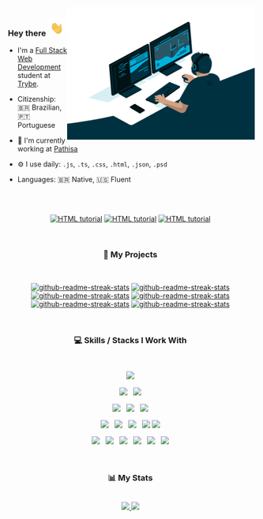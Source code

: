   <img align="right" alt="GIF" src="https://github.com/pedrobarreto/pedrobarreto/blob/main/working.gif?raw=true" width="380" height="270" />
  
<h3 align="center">
Hey there <img src="https://raw.githubusercontent.com/pedrobarreto/pedrobarreto/main/hi.gif" width="35px">
  </h3>
  
  <div align="left">

- I'm a <a href="https://www.betrybe.com/formacao-desenvolvimento-web">Full Stack Web Development</a> student at <a href="https://www.betrybe.com/">Trybe</a>.
- Citizenship: 🇧🇷 Brazilian, 🇵🇹 Portuguese
- 🏢 I'm currently working at <a href="https://www.pathisa.com.br">Pathisa</a>
- ⚙️ I use daily: `.js`, `.ts`, `.css`, `.html`, `.json`, `.psd`
- Languages: 🇧🇷  Native,  🇺🇸 Fluent
  
  <br/>
  <br/>
  
<p align="center">
  <a href="https://www.linkedin.com/in/barreto-pedro/"><img src="https://img.shields.io/badge/LinkedIn-0077B5?style=for-the-badge&logo=linkedin&logoColor=white"  alt="HTML tutorial"></a>
  <a href="mailto:pbdeoliveira@gmail.com"><img src="https://img.shields.io/badge/Gmail-D14836?style=for-the-badge&logo=gmail&logoColor=white" alt="HTML tutorial" ></a>
   <a href="https://stackoverflow.com/users/18624880/pedro-barreto"><img src="https://img.shields.io/badge/Stack_Overflow-FE7A16?style=for-the-badge&logo=stack-overflow&logoColor=white"  alt="HTML tutorial"></a>
  
  </p>

  </div>
  
  
   <br/>

<h3 align="center">
📘 My Projects
  </h3>
  
  <br/>

<p align="center">
<a href="https://github.com/pedrobarreto/sequelize-blogs-api"><img width="282" src="https://stats-pedrobarreto.vercel.app/api/pin/?username=pedrobarreto&repo=sequelize-blogs-api&theme=react&hide_border=true&show_icons=false" alt="github-readme-streak-stats"></a>
  <a href="https://github.com/pedrobarreto/frontend-store-checkout"><img width="282" src="https://stats-pedrobarreto.vercel.app/api/pin/?username=pedrobarreto&repo=frontend-store-checkout&theme=react&hide_border=true&show_icons=false" alt="github-readme-streak-stats"></a>
   <a href="https://github.com/pedrobarreto/vegas21"><img width="282" src="https://stats-pedrobarreto.vercel.app/api/pin/?username=pedrobarreto&repo=vegas21&theme=react&hide_border=true&show_icons=false" alt="github-readme-streak-stats"></a>
   <a href="https://github.com/pedrobarreto/react-recipes-app"><img width="282" src="https://stats-pedrobarreto.vercel.app/api/pin/?username=pedrobarreto&repo=react-recipes-app&theme=react&hide_border=true&show_icons=false" alt="github-readme-streak-stats"></a>
   <a href="https://github.com/pedrobarreto/online-store-rest-api"><img width="282" src="https://stats-pedrobarreto.vercel.app/api/pin/?username=pedrobarreto&repo=online-store-rest-api&theme=react&hide_border=true&show_icons=false" alt="github-readme-streak-stats"></a>
  <a href="https://github.com/pedrobarreto/react-trivia-game"><img width="282" src="https://stats-pedrobarreto.vercel.app/api/pin/?username=pedrobarreto&repo=react-trivia-game&theme=react&hide_border=true&show_icons=false" alt="github-readme-streak-stats"></a>
 
  </p>

<br/>

<h3 align="center">
 💻 Skills / Stacks I Work With
   </h3>

<br/>


<p  align="center">

<img src="https://img.shields.io/badge/JavaScript-F7DF1E?style=for-the-badge&logo=javascript&logoColor=black" height="25"/>
  </p>
  
<p  align="center">

<img src="https://img.shields.io/badge/Node.js-43853D?style=for-the-badge&logo=node.js&logoColor=white" height="25"/>  
  &nbsp;
<img src="https://img.shields.io/badge/React-20232A?style=for-the-badge&logo=react&logoColor=61DAFB" height="25"/>
  </p>
  
  <p  align="center">

  
<img src="https://img.shields.io/badge/TypeScript-007ACC?style=for-the-badge&logo=typescript&logoColor=white" height="25"/>
  &nbsp;
<img src="https://img.shields.io/badge/Redux-593D88?style=for-the-badge&logo=redux&logoColor=white" height="25"/>
  &nbsp;
<img src="https://img.shields.io/badge/Express.js-404D59?style=for-the-badge" height="25"/>  
 </p>
 
 <p  align="center">

  
<img src="https://img.shields.io/badge/HTML-239120?style=for-the-badge&logo=html5&logoColor=white" height="25">
  &nbsp;

<img src="https://img.shields.io/badge/CSS-239120?&style=for-the-badge&logo=css3&logoColor=white" height="25">
&nbsp;
  
  <img src="https://img.shields.io/badge/MySQL-00000F?style=for-the-badge&logo=mysql&logoColor=white" height="25">
&nbsp;
  
<img src="https://img.shields.io/badge/MongoDB-4EA94B?style=for-the-badge&logo=mongodb&logoColor=white" height="25">
  <img src="https://img.shields.io/badge/docker-%230db7ed.svg?style=for-the-badge&logo=docker&logoColor=white" height="25">
</p>
<p align="center">

<img src="https://img.shields.io/badge/GitHub-100000?style=for-the-badge&logo=github&logoColor=white" height="25">
&nbsp;
  <img src="https://img.shields.io/badge/Amazon_AWS-232F3E?style=for-the-badge&logo=amazon-aws&logoColor=white" height="25">
&nbsp;
    <img src="https://img.shields.io/badge/Heroku-430098?style=for-the-badge&logo=heroku&logoColor=white" height="25">
&nbsp;
    <img src="https://img.shields.io/badge/Bootstrap-563D7C?style=for-the-badge&logo=bootstrap&logoColor=white" height="25">
&nbsp;
  <img src="https://img.shields.io/badge/Tailwind_CSS-38B2AC?style=for-the-badge&logo=tailwind-css&logoColor=white" height="25">
&nbsp;
  <img src="https://img.shields.io/badge/Visual_Studio_Code-0078D4?style=for-the-badge&logo=visual%20studio%20code&logoColor=white" height="25">

</p>
<br>

<h3 align="center">
📊 My Stats
   </h3>
   
   <br/>


<div align="center">
  <a href="https://github.com/pedrobarreto">
  <img height="150em" src="https://stats-pedrobarreto.vercel.app/api?username=pedrobarreto&show_icons=true&theme=react&include_all_commits=true&count_private=true"/>
  <img height="150em" src="https://stats-pedrobarreto.vercel.app/api/top-langs/?username=pedrobarreto&layout=compact&langs_count=7&theme=react"/>
</div></br>
